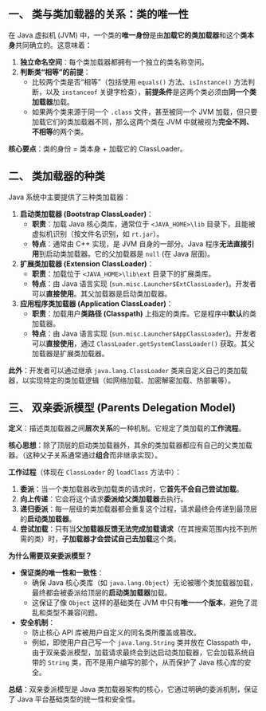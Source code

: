 
## 一、 类与类加载器的关系：类的唯一性

在 Java 虚拟机 (JVM) 中，一个类的**唯一身份**是由**加载它的类加载器**和这个**类本身**共同确立的。这意味着：

1.  **独立命名空间**：每个类加载器都拥有一个独立的类名称空间。
2.  **判断类“相等”的前提**：
    *   比较两个类是否“相等”（包括使用 `equals()` 方法、`isInstance()` 方法判断，以及 `instanceof` 关键字检查），**前提条件**是这两个类必须由**同一个类加载器**加载。
    *   如果两个类来源于同一个 `.class` 文件，甚至被同一个 JVM 加载，但只要加载它们的类加载器不同，那么这两个类在 JVM 中就被视为**完全不同、不相等**的两个类。

**核心要点**：类的身份 = 类本身 + 加载它的 ClassLoader。

## 二、 类加载器的种类

Java 系统中主要提供了三种类加载器：

1.  **启动类加载器 (Bootstrap ClassLoader)**：
    *   **职责**：加载 Java 核心类库，通常位于 `<JAVA_HOME>\lib` 目录下，且能被虚拟机识别（按文件名识别，如 `rt.jar`）。
    *   **特点**：通常由 C++ 实现，是 JVM 自身的一部分。Java 程序**无法直接引用**到启动类加载器。它的父加载器是 `null` (在 Java 层面)。
2.  **扩展类加载器 (Extension ClassLoader)**：
    *   **职责**：加载位于 `<JAVA_HOME>\lib\ext` 目录下的扩展类库。
    *   **特点**：由 Java 语言实现 (`sun.misc.Launcher$ExtClassLoader`)。开发者可以**直接使用**。其父加载器是启动类加载器。
3.  **应用程序类加载器 (Application ClassLoader)**：
    *   **职责**：加载用户**类路径 (Classpath)** 上指定的类库。它是程序中**默认**的类加载器。
    *   **特点**：由 Java 语言实现 (`sun.misc.Launcher$AppClassLoader`)。开发者可以**直接使用**，通过 `ClassLoader.getSystemClassLoader()` 获取。其父加载器是扩展类加载器。

**此外**：开发者可以通过继承 `java.lang.ClassLoader` 类来自定义自己的类加载器，以实现特定的类加载逻辑（如网络加载、加密解密加载、热部署等）。

## 三、 双亲委派模型 (Parents Delegation Model)

**定义**：描述类加载器之间**层次关系**的一种机制。它规定了类加载的**工作流程**。

**核心思想**：除了顶层的启动类加载器外，其余的类加载器都应有自己的父类加载器。（这种父子关系通常通过**组合**而非继承实现）。

**工作过程**（体现在 `ClassLoader` 的 `loadClass` 方法中）：

1.  **委派**：当一个类加载器收到加载类的请求时，它**首先不会自己尝试加载**。
2.  **向上传递**：它会将这个请求**委派给父类加载器**去执行。
3.  **递归委派**：每一层级的类加载器都会重复这个过程，请求最终会传递到最顶层的**启动类加载器**。
4.  **尝试加载**：只有当**父加载器反馈无法完成加载请求**（在其搜索范围内找不到所需的类）时，**子加载器才会尝试自己去加载**这个类。

**为什么需要双亲委派模型？**

*   **保证类的唯一性和一致性**：
    *   确保 Java 核心类库（如 `java.lang.Object`）无论被哪个类加载器加载，最终都会被委派给顶层的**启动类加载器**加载。
    *   这保证了像 `Object` 这样的基础类在 JVM 中只有**唯一一个版本**，避免了混乱和类型不兼容问题。
*   **安全机制**：
    *   防止核心 API 库被用户自定义的同名类所覆盖或篡改。
    *   例如，即使用户自己写一个 `java.lang.String` 类并放在 Classpath 中，由于双亲委派模型，加载请求最终会到达启动类加载器，它会加载系统自带的 `String` 类，而不是用户编写的那个，从而保护了 Java 核心库的安全。

**总结**：双亲委派模型是 Java 类加载器架构的核心，它通过明确的委派机制，保证了 Java 平台基础类型的统一性和安全性。